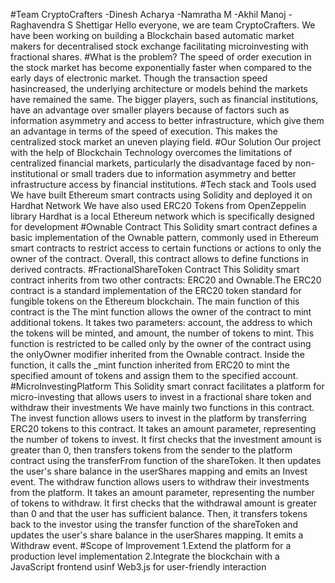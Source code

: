 #Team CryptoCrafters
-Dinesh Acharya
-Namratha M
-Akhil Manoj
-Raghavendra S Shettigar
Hello everyone, we are team CryptoCrafters. We have been working on building a Blockchain based automatic market makers for decentralised stock exchange facilitating microinvesting with fractional shares.
#What is the problem?
The speed of order execution in the stock market has become exponentially faster when compared to the early days of electronic market. Though the transaction speed hasincreased, the underlying architecture 
or models behind the markets have remained the same. The bigger players, such as financial institutions, have an advantage over smaller players because of factors such as information asymmetry and access to
better infrastructure, which give them an advantage in terms of the speed of execution. This makes the centralized stock market an uneven playing field.
#Our Solution
Our project with the help of Blockchain Technology overcomes the limitations of centralized financial markets, particularly the disadvantage faced by non-institutional or small traders due to information asymmetry 
and better infrastructure access by financial institutions.
#Tech stack and Tools used
We have built Ethereum smart contracts using Solidity and deployed it on Hardhat Network
We have also used ERC20 Tokens from OpenZeppelin library
Hardhat is a local Ethereum network which is specifically designed for development
#Ownable Contract 
This Solidity smart contract defines a basic implementation of the Ownable pattern, commonly used in Ethereum smart contracts to restrict access to certain functions or actions to only the owner of the contract.
Overall, this contract allows to define functions in derived contracts.
#FractionalShareToken Contract
This Solidity smart contract inherits from two other contracts: ERC20 and Ownable.The ERC20 contract is a standard implementation of the ERC20 token standard for fungible tokens on the Ethereum blockchain.
The main function of this contract is the The mint function allows the owner of the contract to mint additional tokens. It takes two parameters: account, the address to which the tokens will be minted, and amount, the number of tokens to mint. This function is restricted to be called only by the owner of the contract using the onlyOwner modifier inherited from the Ownable contract. Inside the function, it calls the _mint function inherited from ERC20 to mint the specified amount of tokens and assign them to the specified account.
#MicroInvestingPlatform
This Solidity smart conract facilitates a platform for micro-investing that allows users to invest in a fractional share token and withdraw their investments
We have mainly two functions in this contract.
The invest function allows users to invest in the platform by transferring ERC20 tokens to this contract. It takes an amount parameter, representing the number of tokens to invest. It first checks that the investment amount is greater than 0, then transfers tokens from the sender to the platform contract using the transferFrom function of the shareToken. It then updates the user's share balance in the userShares mapping and emits an Invest event.
The withdraw function allows users to withdraw their investments from the platform. It takes an amount parameter, representing the number of tokens to withdraw. It first checks that the withdrawal amount is greater than 0 and that the user has sufficient balance.
Then, it transfers tokens back to the investor using the transfer function of the shareToken and updates the user's share balance in the userShares mapping. It emits a Withdraw event.
#Scope of Improvement
1.Extend the platform for a production level implementation
2.Integrate the blockchain with a JavaScript frontend usinf Web3.js for user-friendly interaction


